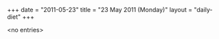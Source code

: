 +++
date = "2011-05-23"
title = "23 May 2011 (Monday)"
layout = "daily-diet"
+++

<p>&lt;no entries&gt;</p>